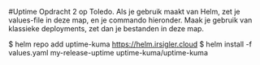 #Uptime
Opdracht 2 op Toledo. Als je gebruik maakt van Helm, zet je values-file in deze map, en je commando hieronder. Maak je gebruik van klassieke deployments, zet dan je bestanden in deze map.

$ helm repo add uptime-kuma https://helm.irsigler.cloud
$ helm install -f values.yaml my-release-uptime uptime-kuma/uptime-kuma